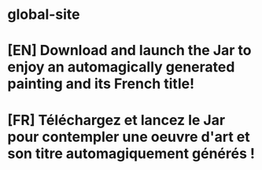 # global-site

# [EN] Download and launch the Jar to enjoy an automagically generated painting and its French title!

# [FR] Téléchargez et lancez le Jar pour contempler une oeuvre d'art et son titre automagiquement générés !

